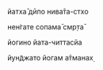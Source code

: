 йатха̄ дӣпо нива̄та-стхо

нен̇гате сопама̄ смр̣та̄

йогино йата-читтасйа

йун̃джато йогам а̄тманах̣